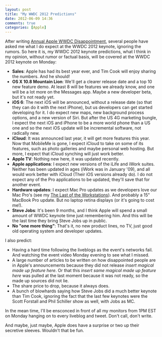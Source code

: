 ```yaml
---
layout: post
title: "My WWDC 2012 Predictions"
date: 2012-06-09 14:36
comments: true
categories: [Apple]
---
```


After writing [Annual Apple WWDC Disappointment](https://hiltmon.com/blog/2012/06/05/annual-apple-wwdc-disappointment/), several people have asked me what I do expect at the WWDC 2012 keynote, ignoring the rumors. So here it is, my WWDC 2012 keynote predictions, what I think in my opinion, without rumor or factual basis, will be covered at the WWDC 2012 keynote on Monday:

* **Sales**: Apple has had its best year ever, and Tim Cook will enjoy sharing the numbers. And he should!
* **OS X 10.8 Mountain Lion**: We'll get a clearer release date and a top 10 new feature demo. At least 8 will be features we already know, and one will be a lot more on the Messages app. Maybe a new developer beta, but it's not ready yet.
* **iOS 6**: The next iOS will be announced, without a release date (so that they can do it with the next iPhone), but us developers can get started developing for it. I do expect new maps, new background process options, and a new version of Siri. But after the US 4G marketing bungle, I expect the next iOS and iPhone to be a more world phone than a US one and so the next iOS update will be incremental software, not radically new.
* **iCloud**: It was announced last year, it will get more features this year. Now that MobileMe is gone, I expect iCloud to take on some of its features, such as photo galleries and maybe personal web hosting. But more, I expect that iCloud synching will just work better.
* **Apple TV**: Nothing new here, it was updated recently.
* **Apple applications**: I expect new versions of the iLife and iWork suites. Neither has been updated in ages (iWork was in January '09), and all would work better with iCloud (Their iOS versions already do). I do not expect any of the Pro applications to be updated, they'll save that for another event.
* **Hardware updates**: I expect Mac Pro updates as we developers love our Mac Pro's (see my [The Last of the Workstations](https://hiltmon.com/blog/2012/06/03/the-last-of-the-workstations/)). And probably a 15" MacBook Pro update. But no laptop retina displays (or it's going to cost me!).
* **Steve Jobs**: It's been 9 months, and I think Apple will spend a small amount of WWDC keynote time just remembering him. And this will be the last time they bring Steve Jobs up in public.
* **No "one more thing"**: That's it, no new product lines, no TV, just good old operating system and developer updates.

I also predict:

* Having a hard time following the liveblogs as the event's networks fail. And watching the event video Monday evening to see what I missed.
* A large number of articles to be written on how disappointed people are in Apple's announcements because they did not release *insert magical made up feature here*. Or that this *insert same magical made up feature here* was pulled at the last moment because it was not ready, so the made up sources did not lie.
* The share price to drop, because it always does.
* A bunch of blowhards saying how Steve Jobs did a much better keynote than Tim Cook, ignoring the fact that the last few keynotes were the Scott Forstall and Phil Schiller show as well, with Jobs as MC.

In the mean time, I'll be ensconced in front of all my monitors from 1PM EST on Monday hanging on to every liveblog and tweet. Don't call, don't write.

And maybe, just maybe, Apple does have a surprise or two up their secretive sleeves. Wouldn't that be fun.
